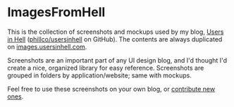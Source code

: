 ImagesFromHell
============

This is the collection of screenshots and mockups used by my blog, [Users in Hell](http://usersinhell.com) ([phillco/usersinhell](https://github.com/phillco/usersinhell) on GitHub). The contents are always duplicated on [images.usersinhell.com](http://images.usersinhell.com).

Screenshots are an important part of any UI design blog, and I'd thought I'd create a nice, organized library for easy reference. Screenshots are grouped in folders by application/website; same with mockups.

Feel free to use these screenshots on your own blog, or [contribute new ones](https://github.com/phillco/imagesinhell/fork_select).